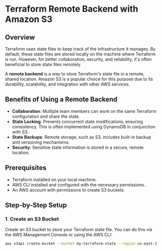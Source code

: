 # Terraform Remote Backend with Amazon S3

## Overview

Terraform uses state files to keep track of the infrastructure it manages. By default, these state files are stored locally on the machine where Terraform is run. However, for better collaboration, security, and reliability, it's often beneficial to store state files remotely.

A **remote backend** is a way to store Terraform's state file in a remote, shared location. Amazon S3 is a popular choice for this purpose due to its durability, scalability, and integration with other AWS services.

## Benefits of Using a Remote Backend

- **Collaboration**: Multiple team members can work on the same Terraform configuration and share the state.
- **State Locking**: Prevents concurrent state modifications, ensuring consistency. This is often implemented using DynamoDB in conjunction with S3.
- **State Backups**: Remote storage, such as S3, includes built-in backup and versioning mechanisms.
- **Security**: Sensitive state information is stored in a secure, remote location.

## Prerequisites

- Terraform installed on your local machine.
- AWS CLI installed and configured with the necessary permissions.
- An AWS account with permissions to create S3 buckets.

## Step-by-Step Setup

### 1. Create an S3 Bucket

Create an S3 bucket to store your Terraform state file. You can do this via the AWS Management Console or using the AWS CLI:

```sh
aws s3api create-bucket --bucket my-terraform-state --region us-east-1
